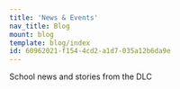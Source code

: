 ```yaml
---
title: 'News & Events'
nav_title: Blog
mount: blog
template: blog/index
id: 60962021-f154-4cd2-a1d7-035a12b6da9e
---
```

School news and stories from the DLC